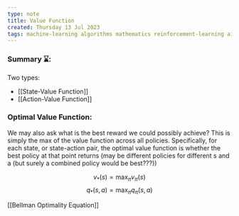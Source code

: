 ```yaml
---
type: note
title: Value Function
created: Thursday 13 Jul 2023
tags: machine-learning algorithms mathematics reinforcement-learning ai
---
```


### Summary ⌛:
Two types:
- [[State-Value Function]]
- [[Action-Value Function]]

### Optimal Value Function:
We may also ask what is the best reward we could possibly achieve? This is simply the max of the value function across all policies. 
Specifically, for each state, or state-action pair, the optimal value function is whether the best policy at that point returns (may be different policies for different s and a (but surely a combined policy would be best???))

$$v_*(s) = \max_{\pi}v_{\pi}(s)$$
$$q_*(s,a) = \max_{\pi}q_{\pi}(s,a)$$

[[Bellman Optimality Equation]]